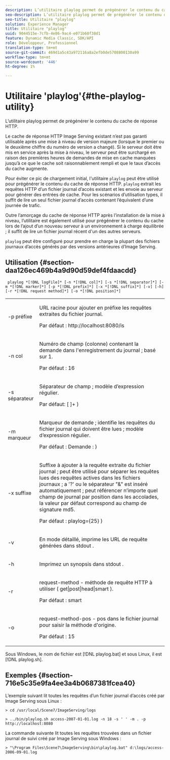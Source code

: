 ```yaml
---
description: L’utilitaire playlog permet de prégénérer le contenu du cache de réponse HTTP.
seo-description: L’utilitaire playlog permet de prégénérer le contenu du cache de réponse HTTP.
seo-title: Utilitaire "playlog"
solution: Experience Manager
title: Utilitaire "playlog"
uuid: 9044515e-7cfb-4e86-9ac4-e071b60f38d1
feature: Dynamic Media Classic, SDK/API
role: Développeur, Professionnel
translation-type: tm+mt
source-git-commit: 469d1a5c43a972116a8a2efb0de5708800130a99
workflow-type: tm+mt
source-wordcount: '446'
ht-degree: 1%

---
```



# Utilitaire &#39;playlog&#39;{#the-playlog-utility}

L’utilitaire playlog permet de prégénérer le contenu du cache de réponse HTTP.

Le cache de réponse HTTP Image Serving existant n’est pas garanti utilisable après une mise à niveau de version majeure (lorsque le premier ou le deuxième chiffre du numéro de version a changé). Si le serveur doit être mis en service après la mise à niveau, le serveur peut être surchargé en raison des premières heures de demandes de mise en cache manquées jusqu’à ce que le cache soit raisonnablement rempli et que le taux d’accès du cache augmente.

Pour éviter ce pic de chargement initial, l&#39;utilitaire `playlog` peut être utilisé pour prégénérer le contenu du cache de réponse HTTP. `playlog` extrait les requêtes HTTP d’un fichier journal d’accès existant et les envoie au serveur pour générer des entrées de cache. Pour les scénarios d’utilisation types, il suffit de lire un seul fichier journal d’accès contenant l’équivalent d’une journée de trafic.

Outre l’amorçage du cache de réponse HTTP après l’installation de la mise à niveau, l’utilitaire est également utilisé pour prégénérer le contenu du cache lors de l’ajout d’un nouveau serveur à un environnement à charge équilibrée ; il suffit de lire un fichier journal récent d&#39;un des autres serveurs.

`playlog` peut être configuré pour prendre en charge la plupart des fichiers journaux d’accès générés par des versions antérieures d’Image Serving.

## Utilisation {#section-daa126ec469b4a9d90d59def4fdaacdd}

` playlog *[!DNL logFile]* [-n *[!DNL col]*] [-s *[!DNL separator]*] [-m *[!DNL marker]*] [-p *[!DNL prefix]*] [-x *[!DNL suffix]*] [-v] [-h] [-r *[!DNL request method]*] [-o *[!DNL position]*]`

<table id="simpletable_39B9638BCB0F4244B5155C958C044C31"> 
 <tr class="strow"> 
  <td class="stentry"> <p> <span class="codeph"> -p  <span class="varname"> préfixe  </span> </span> </p> </td> 
  <td class="stentry"> <p>URL racine pour ajouter en préfixe les requêtes extraites du fichier journal. </p> <p>Par défaut : <span class="filepath"> http://localhost:8080/is </span> </p> </td> 
 </tr> 
 <tr class="strow"> 
  <td class="stentry"> <p> <span class="codeph"> -n  <span class="varname"> col  </span> </span> </p> </td> 
  <td class="stentry"> <p>Numéro de champ (colonne) contenant la demande dans l'enregistrement du journal ; basé sur 1. </p> <p>Par défaut : 16 </p> </td> 
 </tr> 
 <tr class="strow"> 
  <td class="stentry"> <p> <span class="codeph"> -s  <span class="varname"> séparateur  </span> </span> </p> </td> 
  <td class="stentry"> <p>Séparateur de champ ; modèle d’expression régulier. </p> <p>Par défaut: <span class="codeph"> [ ]+ </span>) </p> </td> 
 </tr> 
 <tr class="strow"> 
  <td class="stentry"> <p> <span class="codeph"> -m  <span class="varname"> marqueur  </span> </span> </p> </td> 
  <td class="stentry"> <p>Marqueur de demande ; identifie les requêtes du fichier journal qui doivent être lues ; modèle d’expression régulier. </p> <p>Par défaut : Demande <span class="codeph"> : </span>) </p> </td> 
 </tr> 
 <tr class="strow"> 
  <td class="stentry"> <p> <span class="codeph"> -x  <span class="varname"> suffixe  </span> </span> </p> </td> 
  <td class="stentry"> <p>Suffixe à ajouter à la requête extraite du fichier journal ; peut être utilisé pour séparer les requêtes lues des requêtes actives dans les fichiers journaux ; a '?' ou le séparateur "&amp;" est inséré automatiquement ; peut référencer n’importe quel champ de journal par position dans les accolades, la valeur par défaut correspond au champ de signature md5. </p> <p>Par défaut : <span class="codeph"> playlog={25} </span>) </p> </td> 
 </tr> 
 <tr class="strow"> 
  <td class="stentry"> <p> <span class="codeph"> -v </span> </p> </td> 
  <td class="stentry"> <p>En mode détaillé, imprime les URL de requête générées dans <span class="codeph"> stdout </span>. </p> </td> 
 </tr> 
 <tr class="strow"> 
  <td class="stentry"> <p> <span class="codeph"> -h  </span> </p> </td> 
  <td class="stentry"> <p>Imprimez un synopsis dans <span class="codeph"> stdout </span>. </p> </td> 
 </tr> 
 <tr class="strow"> 
  <td class="stentry"> <p> <span class="codeph"> -r </span> </p> </td> 
  <td class="stentry"> <p>request-method - méthode de requête HTTP à utiliser ( <span class="codeph"> get|post|head|smart </span>). </p> <p>Par défaut : <span class="codeph"> smart </span> </p> </td> 
 </tr> 
 <tr class="strow"> 
  <td class="stentry"> <p> <span class="codeph"> -o </span> </p> </td> 
  <td class="stentry"> <p>request-method-pos - pos dans le fichier journal pour saisir la méthode d'origine. </p> <p>Par défaut : 15 </p> </td> 
 </tr> 
</table>

Sous Windows, le nom de fichier est [!DNL playlog.bat] et sous Linux, il est [!DNL playlog.sh].

## Exemples {#section-716e5c35e9fa4ee3a4b0687381fcea40}

L’exemple suivant lit toutes les requêtes d’un fichier journal d’accès créé par Image Serving sous Linux :

`> cd /usr/local/Scene7/ImageServing/logs`

`> ../bin/playlog.sh access-2007-01-01.log -n 18 -s ' ' -m . -p http://localhost:8080`

La commande suivante lit toutes les requêtes trouvées dans un fichier journal de suivi créé par Image Serving sous Windows :

`> "\Program Files\Scene7\ImageServing\bin\playlog.bat" d:\logs/access-2006-09-01.log`
